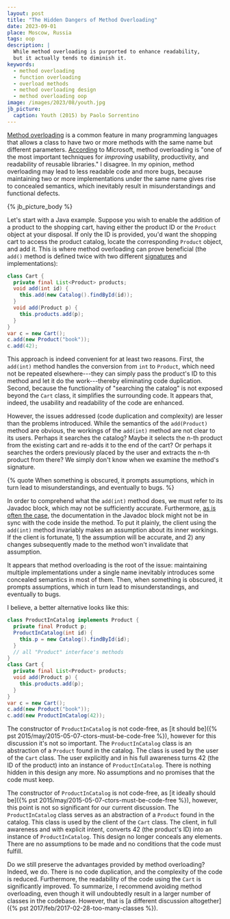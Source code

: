 ```yaml
---
layout: post
title: "The Hidden Dangers of Method Overloading"
date: 2023-09-01
place: Moscow, Russia
tags: oop
description: |
  While method overloading is purported to enhance readability, 
  but it actually tends to diminish it.
keywords:
  - method overloading
  - function overloading
  - overload methods
  - method overloading design
  - method overloading oop
image: /images/2023/08/youth.jpg
jb_picture:
  caption: Youth (2015) by Paolo Sorrentino
---
```


[Method overloading](https://en.wikipedia.org/wiki/Function_overloading) 
is a common feature in many programming languages that allows 
a class to have two or more methods with the same name but different parameters.
[According](https://learn.microsoft.com/en-us/dotnet/standard/design-guidelines/member-overloading) 
to Microsoft, method overloading is "one of the most important techniques 
for _improving_ usability, productivity, and readability of reusable libraries."
I disagree. In my opinion, method overloading may lead to less readable code and more bugs,
because maintaining two or more implementations under the same name gives rise to 
concealed semantics, which inevitably result in misunderstandings and functional defects.

<!--more-->

{% jb_picture_body %}

Let's start with a Java example.
Suppose you wish to enable the addition of a product to the shopping cart, 
having either the product ID or the `Product` object at your disposal. 
If only the ID is provided, you'd want the shopping cart to access 
the product catalog, locate the corresponding `Product` object, and add it. 
This is where method overloading can prove beneficial (the `add()` method is
defined twice with two different [signatures](https://stackoverflow.com/questions/8516498) 
and implementations):

```java
class Cart {
  private final List<Product> products;
  void add(int id) {
    this.add(new Catalog().findById(id));
  }
  void add(Product p) {
    this.products.add(p);
  }
}
var c = new Cart();
c.add(new Product("book"));
c.add(42);
```

This approach is indeed convenient for at least two reasons. First, the 
`add(int)` method handles the conversion from `int` to `Product`, 
which need not be repeated elsewhere---they can simply pass the product's ID 
to this method and let it do the work---thereby eliminating code duplication. 
Second, because the functionality of "searching the catalog" is not exposed 
beyond the `Cart` class, it simplifies the surrounding code. It appears that, 
indeed, the usability and readability of the code are enhanced.

However, the issues addressed (code duplication and complexity) are lesser 
than the problems introduced. While the semantics of the `add(Product)` method are 
obvious, the workings of the `add(int)` method are not clear to its users. 
Perhaps it searches the catalog? Maybe it selects the n-th product from 
the existing cart and re-adds it to the end of the cart? Or perhaps it searches 
the orders previously placed by the user and extracts the n-th product from there? 
We simply don't know when we examine the method's signature.

{% quote When something is obscured, it prompts assumptions, which in turn lead to misunderstandings, and eventually to bugs. %}

In order to comprehend what the `add(int)` method does, we must refer to 
its Javadoc block, which may not be sufficiently accurate. Furthermore, 
[as is often the case](https://stackoverflow.com/a/913342/187141), 
the documentation in the Javadoc block might not be 
in sync with the code inside the method. To put it plainly, the client 
using the `add(int)` method invariably makes an assumption about its inner workings. 
If the client is fortunate, 
1)&nbsp;the assumption will be accurate, and 
2)&nbsp;any changes subsequently made to the method won't invalidate that assumption.

It appears that method overloading is the root of the issue: maintaining 
multiple implementations under a single name inevitably introduces some 
concealed semantics in most of them. Then, when something is obscured, it prompts 
assumptions, which in turn lead to misunderstandings, and eventually to bugs.

I believe, a better alternative looks like this:

```java
class ProductInCatalog implements Product {
  private final Product p;
  ProductInCatalog(int id) {
    this.p = new Catalog().findById(id);
  }
  // all "Product" interface's methods
}
class Cart {
  private final List<Product> products;
  void add(Product p) {
    this.products.add(p);
  }
}
var c = new Cart();
c.add(new Product("book"));
c.add(new ProductInCatalog(42));
```

The constructor of `ProductInCatalog` is not code-free, 
as [it should be]({% pst 2015/may/2015-05-07-ctors-must-be-code-free %}), 
however for this discussion it's not so important. The `ProductInCatalog`
class is an abstraction of a `Product` found in the catalog. The class
is used by the user of the `Cart` class. The user explicitly and in his
full awareness turns 42 (the ID of the product) into an instance of
`ProductInCatalog`. There is nothing hidden in this design any more.
No assumptions and no promises that the code must keep.

The constructor of `ProductInCatalog` is not code-free,
as [it ideally should be]({% pst 2015/may/2015-05-07-ctors-must-be-code-free %}),
however, this point is not so significant for our current discussion. The `ProductInCatalog`
class serves as an abstraction of a `Product` found in the catalog. This class
is used by the client of the `Cart` class. The client, in full 
awareness and with explicit intent, converts 42 (the product's ID) into an instance 
of `ProductInCatalog`. This design no longer conceals any elements. There are 
no assumptions to be made and no conditions that the code must fulfill.

Do we still preserve the advantages provided by method overloading? Indeed, we do. 
There is no code duplication, and the complexity of the code is reduced. 
Furthermore, the readability of the code using the `Cart` is significantly improved. 
To summarize, I recommend avoiding method overloading, even though it will undoubtedly 
result in a larger number of classes in the codebase. However, that is 
[a different discussion altogether]({% pst 2017/feb/2017-02-28-too-many-classes %}).
